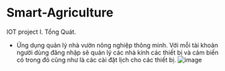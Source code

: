 # Smart-Agriculture
IOT project
I.	Tổng Quát.
-	Ứng dụng quản lý nhà vườn nông nghiệp thông minh. Với mỗi tài khoản người dùng đăng nhập sẽ quản lý các nhà kính các thiết bị và cảm biến có trong đó cũng như là các cài đặt lịch cho các thiết bị.
![image](https://user-images.githubusercontent.com/43571107/138590907-69d524aa-fc16-4466-8181-ecbb4ad1aca2.png)
